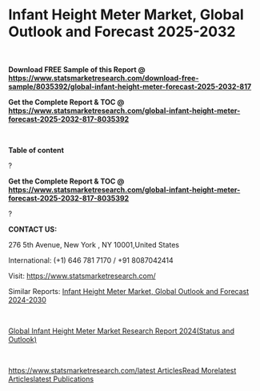 <h1>Infant Height Meter Market, Global Outlook and Forecast 2025-2032</h1><br/><p><strong>Download FREE Sample of this Report @ <a href="https://www.statsmarketresearch.com/download-free-sample/8035392/global-infant-height-meter-forecast-2025-2032-817">https://www.statsmarketresearch.com/download-free-sample/8035392/global-infant-height-meter-forecast-2025-2032-817</a></strong></p>
 
 
 
 <div><b>Get the Complete Report & TOC @ <a href="https://www.statsmarketresearch.com/global-infant-height-meter-forecast-2025-2032-817-8035392">https://www.statsmarketresearch.com/global-infant-height-meter-forecast-2025-2032-817-8035392</a></b></div>
 
 
 
 <p><br />
 
 <b>Table of content</b></p>
 
 
 
 <p>? </p>
 
 
 
 <div><b>Get the Complete Report & TOC @ <a href="https://www.statsmarketresearch.com/global-infant-height-meter-forecast-2025-2032-817-8035392">https://www.statsmarketresearch.com/global-infant-height-meter-forecast-2025-2032-817-8035392</a></b></div>
 
 
 
 <p>? </p>
 
 
 
 <p><b>CONTACT US:</b><br />
 
 276 5th Avenue, New York , NY 10001,United States<br />
 
 International: (+1) 646 781 7170 / +91 8087042414<br />
 
 Visit: <a href="https://www.statsmarketresearch.com/">https://www.statsmarketresearch.com/</a><br />
 
 Similar Reports: <a href="https://www.statsmarketresearch.com/global-infant-height-meter-forecast-2025-2032-817-8035392">Infant Height Meter Market, Global Outlook and Forecast 2024-2030</a><br />
 
 <br />
 
 <a href="https://www.statsmarketresearch.com/global-infant-height-meter-forecast-2025-2032-817-8035392">Global Infant Height Meter Market Research Report 2024(Status and Outlook)</a><br />
 
 <br />
 
 <a href="https://gyeongbokgung.com">https://www.statsmarketresearch.com/</a><a href="https://hallyeomaritime.com">latest Articles</a><a href="https://jingwansa.com">Read More</a><a href="https://nguoiviet.jp/">latest Articles</a><a href="https://www.intelmarketresearch.com/">latest Publications</a></p>